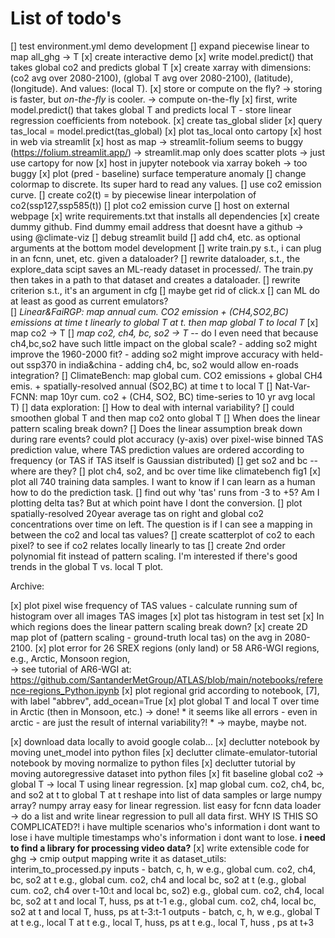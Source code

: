 # List of todo's

[] test environment.yml
demo development
    [] expand piecewise linear to map all_ghg -> T
    [x] create interactive demo
        [x] write model.predict() that takes global co2 and predicts global T
        [x] create xarray with dimensions: (co2 avg over 2080-2100), (global T avg over 2080-2100), (latitude), (longitude). 
        And values: (local T).
        [x] store or compute on the fly? -> storing is faster, but *on-the-fly* is cooler. -> compute on-the-fly
        [x] first, write model.predict() that takes global T and predicts local T
            - store linear regression coefficients from notebook.
        [x] create tas_global slider
        [x] query tas_local = model.predict(tas_global)
        [x] plot tas_local onto cartopy
        [x] host in web via streamlit
            [x] host as map -> streamlit-folium seems to buggy (https://folium.streamlit.app/) -> streamlit.map only does scatter plots -> just use cartopy for now
        [x] host in jupyter notebook via xarray bokeh -> too buggy
    [x] plot (pred - baseline) surface temperature anomaly 
    [] change colormap to discrete. Its super hard to read any values.
    [] use co2 emission curve.
        [] create co2(t) = by piecewise linear interpolation of co2(ssp127,ssp585(t))
        [] plot co2 emission curve
    [] host on external webpage
        [x] write requirements.txt that installs all dependencies
        [x] create dummy github. Find dummy email address that doesnt have a github -> using @climate-viz
        [] debug streamlit build
    [] add ch4, etc. as optional arguments at the bottom
model development
    [] write train.py s.t., i can plug in an fcnn, unet, etc. given a dataloader?
        [] rewrite dataloader, s.t., the explore_data scipt saves an ML-ready dataset in processed/. The train.py then takes in a path to that dataset and creates a dataloader.
        [] rewrite criterion s.t., it's an argument in cfg
        [] maybe get rid of click.x
    [] can ML do at least as good as current emulators?    
        [] *Linear&FaiRGP: map annual cum. CO2 emission + (CH4,SO2,BC) emissions at time t linearly to global T at t. then map global T to local T*
            [x] map co2 -> T
            [] *map co2, ch4, bc, so2 -> T* -- do I even need that because ch4,bc,so2 have such little impact on the global scale?
                - adding so2 might improve the 1960-2000 fit?
                - adding so2 might improve accuracy with held-out ssp370 in india&china
                - adding ch4, bc, so2 would allow en-roads integration?
    [] ClimateBench: map global cum. CO2 emissions + global CH4 emis. + spatially-resolved annual (SO2,BC) at time t to local T
    [] Nat-Var-FCNN: map 10yr cum. co2 + (CH4, SO2, BC) time-series to 10 yr avg local T) 
[] data exploration:
    [] How to deal with internal variability?
        [] could smoothen global T and then map co2 onto global T
    [] When does the linear pattern scaling break down?
        [] Does the linear assumption break down during rare events?
        could plot accuracy (y-axis) over pixel-wise binned TAS prediction value, where TAS prediction values are ordered according to frequency (or TAS if TAS itself is Gaussian distributed)
    [] get so2 and bc -- where are they?
	[] plot ch4, so2, and bc over time like climatebench fig1 
    [x] plot all 740 training data samples. I want to know if I can learn as a human how to do the prediction task. 
        [] find out why 'tas' runs from -3 to +5? Am I plotting delta tas? But at which point have I dont the conversion.
        [] plot spatially-resolved 20year average tas on right and global co2 concentrations over time on left. The question is if I can see a mapping in between the co2 and local tas values?
    [] create scatterplot of co2 to each pixel? to see if co2 relates locally linearly to tas
    [] create 2nd order polynomial fit instead of pattern scaling. I'm interested if there's good trends in the global T vs. local T plot.

Archive:

[x] plot pixel wise frequency of TAS values
    - calculate running sum of histogram over all images TAS images
[x] plot tas histogram in test set
[x] In which regions does the linear pattern scaling break down?
    [x] create 2D map plot of (pattern scaling - ground-truth local tas) on the avg in 2080-2100.
    [x] plot error for 26 SREX regions (only land) or 58 AR6-WGI regions, e.g., Arctic, Monsoon region,  
        -> see tutorial of AR6-WGI at: https://github.com/SantanderMetGroup/ATLAS/blob/main/notebooks/reference-regions_Python.ipynb
    [x] plot regional grid according to notebook, [7], with label "abbrev", add_ocean=True
    [x] plot global T and local T over time in Arctic (then in Monsoon, etc.) -> done!
    * it seems like all errors - even in arctic - are just the result of internal variability?! * -> maybe, maybe not.

[x] download data locally to avoid google colab...
[x] declutter notebook by moving unet_model into python files
[x] declutter climate-emulator-tutorial notebook by moving normalize to python files
[x] declutter tutorial by moving autoregressive dataset into python files
[x] fit baseline global co2 -> global T -> local T using linear regression.
[x] map global cum. co2, ch4, bc, and so2 at t to global T at t
    reshape into list of data samples or large numpy array?
        numpy array easy for linear regression.
        list easy for fcnn data loader
        -> do a list and write linear regression to pull all data first.
        WHY IS THIS SO COMPLICATED?!
            i have multiple scenarios who's information i dont want to lose
            i have multiple timestamps who's information i dont want to lose.
            **i need to find a library for processing video data?**
[x] write extensible code for ghg -> cmip output mapping
    write it as dataset_utils: interim_to_processed.py
    inputs - batch, c, h, w
        e.g., global cum. co2, ch4, bc, so2 at t
        e.g., global cum. co2, ch4 and local bc, so2 at t
        (e.g., global cum. co2, ch4 over t-10:t and local bc, so2)
        e.g., global cum. co2, ch4, local bc, so2 at t and 
            local T, huss, ps at t-1
        e.g., global cum. co2, ch4, local bc, so2 at t and
            local T, huss, ps at t-3:t-1
    outputs - batch, c, h, w
        e.g., global T at t
        e.g., local T at t
        e.g., local T, huss, ps at t
        e.g., local T, huss , ps at t+3

